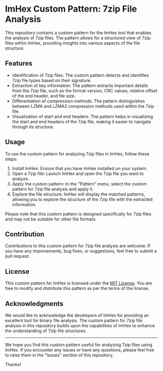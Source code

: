 # ImHex Custom Pattern: 7zip File Analysis

This repository contains a custom pattern for the ImHex tool that enables the analysis of 7zip files. The pattern allows for a structured view of 7zip files within ImHex, providing insights into various aspects of the file structure.

## Features

- Identification of 7zip files: The custom pattern detects and identifies 7zip file types based on their signature.
- Extraction of key information: The pattern extracts important details from the 7zip file, such as the format version, CRC values, relative offset of the end header, and file size.
- Differentiation of compression methods: The pattern distinguishes between LZMA and LZMA2 compression methods used within the 7zip file.
- Visualization of start and end headers: The pattern helps in visualizing the start and end headers of the 7zip file, making it easier to navigate through its structure.

## Usage

To use the custom pattern for analyzing 7zip files in ImHex, follow these steps:

1. Install ImHex: Ensure that you have ImHex installed on your system.
2. Open a 7zip file: Launch ImHex and open the 7zip file you want to analyze.
3. Apply the custom pattern: In the "Pattern" menu, select the custom pattern for 7zip file analysis and apply it.
4. Explore the file structure: ImHex will display the matched patterns, allowing you to explore the structure of the 7zip file with the extracted information.

Please note that this custom pattern is designed specifically for 7zip files and may not be suitable for other file formats.

## Contribution

Contributions to this custom pattern for 7zip file analysis are welcome. If you have any improvements, bug fixes, or suggestions, feel free to submit a pull request.

## License

This custom pattern for ImHex is licensed under the [MIT License](LICENSE.md). You are free to modify and distribute this pattern as per the terms of the license.

## Acknowledgments

We would like to acknowledge the developers of ImHex for providing an excellent tool for binary file analysis. The custom pattern for 7zip file analysis in this repository builds upon the capabilities of ImHex to enhance the understanding of 7zip file structures.

---

We hope you find this custom pattern useful for analyzing 7zip files using ImHex. If you encounter any issues or have any questions, please feel free to raise them in the "Issues" section of this repository.

Thanks!
